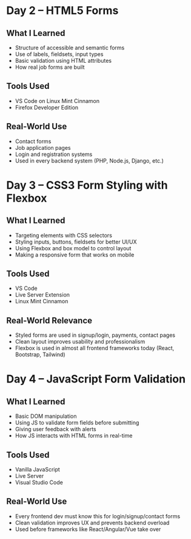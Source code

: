 # Day 2 – HTML5 Forms

## What I Learned
- Structure of accessible and semantic forms
- Use of labels, fieldsets, input types
- Basic validation using HTML attributes
- How real job forms are built

## Tools Used
- VS Code on Linux Mint Cinnamon
- Firefox Developer Edition

## Real-World Use
- Contact forms
- Job application pages
- Login and registration systems
- Used in every backend system (PHP, Node.js, Django, etc.)



# Day 3 – CSS3 Form Styling with Flexbox

## What I Learned
- Targeting elements with CSS selectors
- Styling inputs, buttons, fieldsets for better UI/UX
- Using Flexbox and box model to control layout
- Making a responsive form that works on mobile

## Tools Used
- VS Code
- Live Server Extension
- Linux Mint Cinnamon

## Real-World Relevance
- Styled forms are used in signup/login, payments, contact pages
- Clean layout improves usability and professionalism
- Flexbox is used in almost all frontend frameworks today (React, Bootstrap, Tailwind)



# Day 4 – JavaScript Form Validation

## What I Learned
- Basic DOM manipulation
- Using JS to validate form fields before submitting
- Giving user feedback with alerts
- How JS interacts with HTML forms in real-time

## Tools Used
- Vanilla JavaScript
- Live Server
- Visual Studio Code

## Real-World Use
- Every frontend dev must know this for login/signup/contact forms
- Clean validation improves UX and prevents backend overload
- Used before frameworks like React/Angular/Vue take over

